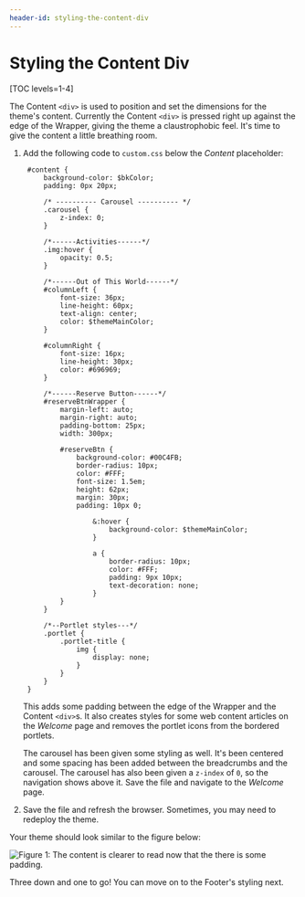 ```yaml
---
header-id: styling-the-content-div
---
```


# Styling the Content Div

[TOC levels=1-4]

The Content `<div>` is used to position and set the dimensions for the theme's 
content. Currently the Content `<div>` is pressed right up against the edge of 
the Wrapper, giving the theme a claustrophobic feel. It's time to give the 
content a little breathing room.

1. Add the following code to `custom.css` below the *Content* placeholder:

        #content {
            background-color: $bkColor;
            padding: 0px 20px;
        
            /* ---------- Carousel ---------- */
            .carousel {
                z-index: 0;
            }
        
            /*------Activities------*/
            .img:hover {
                opacity: 0.5;
            }

            /*------Out of This World------*/
            #columnLeft { 
                font-size: 36px; 
                line-height: 60px;   
                text-align: center;
                color: $themeMainColor;
            }
                
            #columnRight {
                font-size: 16px;
                line-height: 30px;            
                color: #696969;
            }

            /*------Reserve Button------*/
            #reserveBtnWrapper {
                margin-left: auto;
                margin-right: auto;
                padding-bottom: 25px;
                width: 300px;

                #reserveBtn {
                    background-color: #00C4FB;
                    border-radius: 10px;                    
                    color: #FFF;
                    font-size: 1.5em;
                    height: 62px;
                    margin: 30px;
                    padding: 10px 0;

                        &:hover {
                            background-color: $themeMainColor;
                        }

                        a {
                            border-radius: 10px;                        
                            color: #FFF;
                            padding: 9px 10px;
                            text-decoration: none;
                        }
                }
            }

            /*--Portlet styles---*/
            .portlet {
                .portlet-title {
                    img {
                        display: none;
                    }
                }
            }
        }

    This adds some padding between the edge of the Wrapper and the Content 
    `<div>`s. It also creates styles for some web content articles on the
    *Welcome* page and removes the portlet icons from the bordered portlets.

    The carousel has been given some styling as well. It's been centered and
    some spacing has been added between the breadcrumbs and the carousel. The 
    carousel has also been given a `z-index` of `0`, so the navigation shows 
    above it. Save the file and navigate to the *Welcome* page.

6.  Save the file and refresh the browser. Sometimes, you may need to redeploy
    the theme. 

Your theme should look similar to the figure below:

![Figure 1: The content is clearer to read now that the there is some padding.](../../../images/css-content.png)

Three down and one to go! You can move on to the Footer's styling next.
